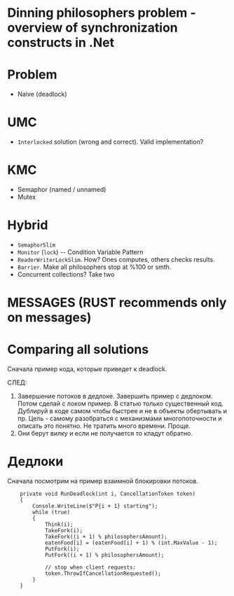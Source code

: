 # Dinning philosophers problem - overview of synchronization constructs in .Net


# Problem
- Naive (deadlock)
# UMC
- `Interlocked` solution (wrong and correct). Valid implementation?
# KMC
- Semaphor (named / unnamed)
- Mutex
# Hybrid
- `SemaphorSlim`
- `Monitor` (`lock`)
-- Condition Variable Pattern
- `ReaderWriterLockSlim`. How? Ones computes, others checks results.
- `Barrier`. Make all philosophers stop at %100 or smth.
- Concurrent collections? Take two 
# MESSAGES (RUST recommends only on messages)
# Comparing all solutions


Сначала пример кода, которые приведет к deadlock.

СЛЕД:
1. Завершение потоков в дедлоке. Завершить пример с дедлоком. Потом сделай с локом пример. В статью только существенный код. Дублируй в коде самом чтобы быстрее и не в объекты обертывать и пр. Цель - самому разобраться с механизмами многопоточности и описать это понятно. Не тратить много времени. Проще.
2. Они берут вилку и если не получается то кладут обратно.


# Дедлоки

Сначала посмотрим на пример взаимной блокировки потоков.  

        private void RunDeadlock(int i, CancellationToken token)
        {
            Console.WriteLine($"P{i + 1} starting");
            while (true)
            {
                Think(i);
				TakeFork(i);
				TakeFork((i + 1) % philosophersAmount);
				eatenFood[i] = (eatenFood[i] + 1) % (int.MaxValue - 1);
				PutFork(i);
				PutFork((i + 1) % philosophersAmount);

				// stop when client requests:
	            token.ThrowIfCancellationRequested();
            }
        }

